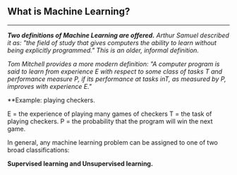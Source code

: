 ## What is Machine Learning?
---
***Two definitions of Machine Learning are offered.***
*Arthur Samuel described it as: "the field of study that gives computers the ability to learn without being explicitly programmed." 
This is an older, informal definition.*

*Tom Mitchell provides a more modern definition:
"A computer program is said to learn from experience E with respect to some class of tasks T and performance measure P, if its performance at tasks inT, as measured by P, improves with experience E."*

**Example: playing checkers.

E = the experience of playing many games of checkers
T = the task of playing checkers.
P = the probability that the program will win the next game.

In general, any machine learning problem can be assigned to one of two broad classifications:

**Supervised learning and Unsupervised learning.**
